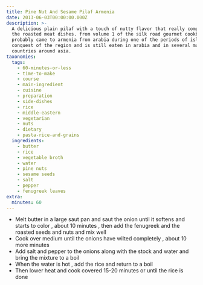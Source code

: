 ```yaml
---
title: Pine Nut And Sesame Pilaf Armenia
date: 2013-06-03T00:00:00.000Z
description: >-
  A delicious plain pilaf with a touch of nutty flavor that really complements
  the roasted meat dishes. from volume 1 of the silk road gourmet cookbook. it
  probably came to armenia from arabia during one of the periods of islamic
  conquest of the region and is still eaten in arabia and in several muslim
  countries around asia.
taxonomies:
  tags:
    - 60-minutes-or-less
    - time-to-make
    - course
    - main-ingredient
    - cuisine
    - preparation
    - side-dishes
    - rice
    - middle-eastern
    - vegetarian
    - nuts
    - dietary
    - pasta-rice-and-grains
  ingredients:
    - butter
    - rice
    - vegetable broth
    - water
    - pine nuts
    - sesame seeds
    - salt
    - pepper
    - fenugreek leaves
extra:
  minutes: 60
---
```

 - Melt butter in a large saut pan and saut the onion until it softens and starts to color , about 10 minutes , then add the fenugreek and the roasted seeds and nuts and mix well
 - Cook over medium until the onions have wilted completely , about 10 more minutes
 - Add salt and pepper to the onions along with the stock and water and bring the mixture to a boil
 - When the water is hot , add the rice and return to a boil
 - Then lower heat and cook covered 15-20 minutes or until the rice is done
